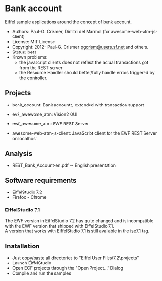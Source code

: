 Bank account
============

Eiffel sample applications around the concept of bank account.

* Authors: Paul-G. Crismer, Dimitri del Marmol (for awesome-web-atm-js-client)
* License: MIT License
* Copyright: 2012- Paul-G. Crismer <pgcrism@users.sf.net> and others.
* Status: beta
* Known problems:
  - the javascript clients does not reflect the actual transactions got from the REST server
  - the Resource Handler should better/fully handle errors triggered by the controller.

Projects
--------

* bank_account:
Bank accounts, extended with transaction support

* ev2_awewome_atm:
Vision2 GUI

* ewf_awesome_atm:
EWF REST Server

* awesome-web-atm-js-client:
JavaScript client for the EWF REST Server on localhost

Analysis
--------

* REST_Bank_Account-en.pdf -- English presentation

Software requirements
---------------------

* EiffelStudio 7.2
* Firefox - Chrome

### EiffelStudio 7.1

The EWF version in EiffelStudio 7.2 has quite changed and is incompatible with the EWF version that shipped with EiffelStudio 7.1.                                                                                                                                                         
A version that works with EiffelStudio 7.1 is still available in the [ise7.1](https://github.com/GroupeS/bank_account/tree/ise7.1) tag.

Installation
------------

* Just copy/paste all directories to  "Eiffel User Files\7.2\projects"
* Launch EiffelStudio
* Open ECF projects through the "Open Project..." Dialog
* Compile and run the samples
